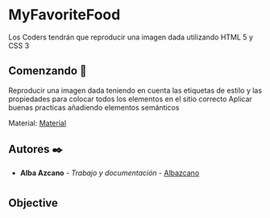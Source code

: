 # MyFavoriteFood

Los Coders tendrán que reproducir una imagen dada utilizando HTML 5 y CSS 3

## Comenzando 🚀

Reproducir una imagen dada teniendo en cuenta las etiquetas de estilo y las propiedades para colocar todos los elementos en el sitio correcto
Aplicar buenas practicas añadiendo elementos semánticos

Material: [Material](https://www.figma.com/file/bSqTQZXqLmXeGM33KaGDE8/My-Favorite-Food?node-id=0%3A1)

## Autores ✒️

* **Alba Azcano** - *Trabajo y documentación* - [Albazcano](https://github.com/Albazcano)

# 

## Objective

 
